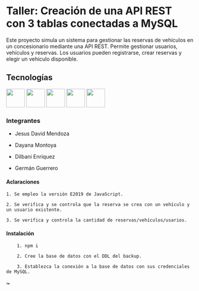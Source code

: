  
  

#  Taller: Creación de una API REST con 3 tablas conectadas a MySQL

Este proyecto simula un sistema para gestionar las reservas de vehículos en un concesionario mediante una API REST.  Permite gestionar usuarios, vehículos y reservas. Los usuarios pueden registrarse, crear reservas y elegir un vehículo disponible.

## Tecnologías 
 
<p align="left">
<img  height ="50" src="https://img.shields.io/badge/TypeScript-blue?logo=typescript&logoColor=white" />
<img  height = "50" src  ="https://img.shields.io/badge/MySQL2-MySQL?logo=mysql&logoColor=white&labelColor=black&color=white" />
<img height ="50" src ="https://img.shields.io/badge/Express-Express?logo=express&logoColor=white&logoSize=height%3D50&labelColor=black&color=white"/>
<img height ="50" src="https://img.shields.io/badge/npm-red?logo=npm&logoColor=white" />
<img height= "50" src = "https://img.shields.io/badge/Node.js-339933?style=for-the-badge&logo=nodedotjs&logoColor=white" />

</p>

### Integrantes

- Jesus David Mendoza

- Dayana Montoya

- Dilbani Enriquez

- Germán  Guerrero 
  

#### Aclaraciones
```
1. Se empleo la versión E2019 de JavaScript.
```
```
2. Se verifica y se controla que la reserva se crea con un vehículo y un usuario existente. 
```
```
3. Se verifica y controla la cantidad de reservas/vehículos/usarios.
```

#### Instalación
```
	1. npm i 
```
```
	2. Cree la base de datos con el DDL del backup. 
```
```
	3. Establezca la conexión a la base de datos con sus credenciales de MySQL.
```


#### ™ 